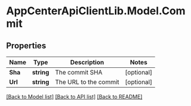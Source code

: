 # AppCenterApiClientLib.Model.Commit
## Properties

Name | Type | Description | Notes
------------ | ------------- | ------------- | -------------
**Sha** | **string** | The commit SHA | [optional] 
**Url** | **string** | The URL to the commit | [optional] 

[[Back to Model list]](../README.md#documentation-for-models) [[Back to API list]](../README.md#documentation-for-api-endpoints) [[Back to README]](../README.md)

